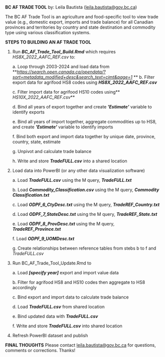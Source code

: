 **BC AF TRADE TOOL**
by: Leila Bautista (leila.bautista@gov.bc.ca)

The BC AF Trade Tool is an agriculture and food-specific tool to view trade value (e.g., domestic export, imports and trade balance) for all Canadian provinces and territories by country and state destination and commodity type using various classification systems.

**STEPS TO BUILDING AN AF TRADE TOOL**
1. Run **_BC_AF_Trade_Tool_Build.Rmd_** which requires _HS8X_2022_AAFC_REF.csv_ to:

   a. Loop through 2003-2024 and load data from **_https://search.open.canada.ca/opendata/?sort=metadata_modified+desc&search_text=cimt&page=1_
**
   b. Filter export data for agrifood HS8 codes using **_HS8X_2022_AAFC_REF.csv_**

   c. Filter import data for agrifood HS10 codes using** _HS10X_2022_AAFC_REF.csv_**

   d. Bind all years of export together and create **_'Estimate'_** variable to identify exports

   e. Bind all years of import together, aggregate commodities up to HS8,  and create **_'Estimate'_** variable to identify imports

   f. Bind both export and import data together by unique date, province, country, state, estimate

   g. Unpivot and calculate trade balance

   h. Write and store **_TradeFULL.csv_** into a shared location
   
3. Load data into PowerBI (or any other data visualization software)
   
   a. Load **_TradeFULL.csv_** using the M query, **_TradeFULL.txt_**

   b. Load **_Commodity_Classification.csv_** using the M query, **_Commodity Classification.txt_**

   c. Load **_ODPF_6_CtyDesc.txt_** using the M query, **_TradeREF_Country.txt_**

   d. Load **_ODPF_7_StateDesc.txt_** using the M query, **_TradeREF_State.txt_**

   e. Load **_ODPF_8_ProvDesc.txt_** using the M query, **_TradeREF_Province.txt_**

   f. Load **_ODPF_9_UOMDesc.txt_**

   g. Create relationships between reference tables from stebs b to f and _TradeFULL.csv_

4. Run BC_AF_Trade_Tool_Update.Rmd to

   a. Load **_[specify year]_** export and import value data

   b. Filter for agrifood HS8 and HS10 codes then aggregate to HS8 accordingly

   c. Bind export and import data to calculate trade balance

   d. Load **_TradeFULL.csv_** from shared location

   e. Bind updated data with **_TradeFULL.csv_**

   f. Write and store **_TradeFULL.csv_** into shared location

5. Refresh PowerBI dataset and publish

**FINAL THOUGHTS**
Please contact leila.bautista@gov.bc.ca for questions, comments or corrections. Thanks!
